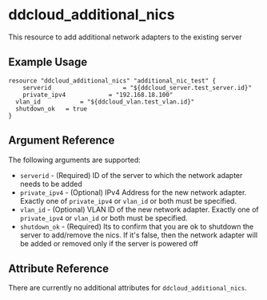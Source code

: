 # ddcloud\_additional\_nics

This resource to add additional network adapters to the existing server

## Example Usage

```
resource "ddcloud_additional_nics" "additional_nic_test" {
	serverid					= "${ddcloud_server.test_server.id}"
	private_ipv4 			= "192.168.18.100"
  vlan_id 			= "${ddcloud_vlan.test_vlan.id}"
  shutdown_ok   = true
}
```

## Argument Reference

The following arguments are supported:

* `serverid` - (Required) ID of the server to which the network adapter needs to be added
* `private_ipv4` - (Optional) IPv4 Address for the new network adapter. Exactly one of `private_ipv4` or `vlan_id` or both must be specified.
* `vlan_id` - (Optional) VLAN ID of the new network adapter. Exactly one of `private_ipv4` or `vlan_id` or both must be specified.
* `shutdown_ok` - (Required) Its to confirm that you are ok to shutdown the server to add/remove the nics. If it's false, then the network adapter will be added or removed only if the server is powered off

## Attribute Reference

There are currently no additional attributes for `ddcloud_additional_nics`.
